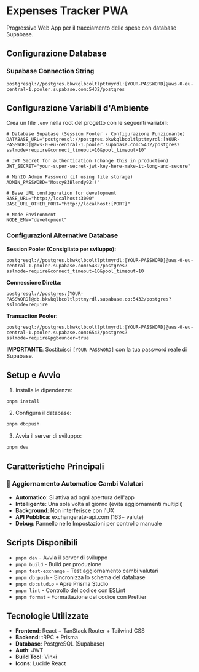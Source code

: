# Expenses Tracker PWA

Progressive Web App per il tracciamento delle spese con database Supabase.

## Configurazione Database

### Supabase Connection String
```
postgresql://postgres.bkwkqlbcoltlpttmyrdl:[YOUR-PASSWORD]@aws-0-eu-central-1.pooler.supabase.com:5432/postgres
```

## Configurazione Variabili d'Ambiente

Crea un file `.env` nella root del progetto con le seguenti variabili:

```env
# Database Supabase (Session Pooler - Configurazione Funzionante)
DATABASE_URL="postgresql://postgres.bkwkqlbcoltlpttmyrdl:[YOUR-PASSWORD]@aws-0-eu-central-1.pooler.supabase.com:5432/postgres?sslmode=require&connect_timeout=10&pool_timeout=10"

# JWT Secret for authentication (change this in production)
JWT_SECRET="your-super-secret-jwt-key-here-make-it-long-and-secure"

# MinIO Admin Password (if using file storage)
ADMIN_PASSWORD="Moscy83Blendy92!!"

# Base URL configuration for development
BASE_URL="http://localhost:3000"
BASE_URL_OTHER_PORT="http://localhost:[PORT]"

# Node Environment
NODE_ENV="development"
```

### Configurazioni Alternative Database

**Session Pooler (Consigliato per sviluppo):**
```
postgresql://postgres.bkwkqlbcoltlpttmyrdl:[YOUR-PASSWORD]@aws-0-eu-central-1.pooler.supabase.com:5432/postgres?sslmode=require&connect_timeout=10&pool_timeout=10
```

**Connessione Diretta:**
```
postgresql://postgres:[YOUR-PASSWORD]@db.bkwkqlbcoltlpttmyrdl.supabase.co:5432/postgres?sslmode=require
```

**Transaction Pooler:**
```
postgresql://postgres.bkwkqlbcoltlpttmyrdl:[YOUR-PASSWORD]@aws-0-eu-central-1.pooler.supabase.com:6543/postgres?sslmode=require&pgbouncer=true
```

**IMPORTANTE**: Sostituisci `[YOUR-PASSWORD]` con la tua password reale di Supabase.

## Setup e Avvio

1. Installa le dipendenze:
```bash
pnpm install
```

2. Configura il database:
```bash
pnpm db:push
```

3. Avvia il server di sviluppo:
```bash
pnpm dev
```

## Caratteristiche Principali

### 💱 Aggiornamento Automatico Cambi Valutari
- **Automatico**: Si attiva ad ogni apertura dell'app
- **Intelligente**: Una sola volta al giorno (evita aggiornamenti multipli)
- **Background**: Non interferisce con l'UX
- **API Pubblica**: exchangerate-api.com (163+ valute)
- **Debug**: Pannello nelle Impostazioni per controllo manuale

## Scripts Disponibili

- `pnpm dev` - Avvia il server di sviluppo
- `pnpm build` - Build per produzione
- `pnpm test-exchange` - Test aggiornamento cambi valutari
- `pnpm db:push` - Sincronizza lo schema del database
- `pnpm db:studio` - Apre Prisma Studio
- `pnpm lint` - Controllo del codice con ESLint
- `pnpm format` - Formattazione del codice con Prettier

## Tecnologie Utilizzate

- **Frontend**: React + TanStack Router + Tailwind CSS
- **Backend**: tRPC + Prisma
- **Database**: PostgreSQL (Supabase)
- **Auth**: JWT
- **Build Tool**: Vinxi
- **Icons**: Lucide React 